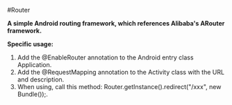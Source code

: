 #Router

**A simple Android routing framework, which references Alibaba's ARouter framework.**

**Specific usage:**
  1. Add the @EnableRouter annotation to the Android entry class Application.
  2. Add the @RequestMapping annotation to the Activity class with the URL and description.
  3. When using, call this method: Router.getInstance().redirect("/xxx", new Bundle());.
